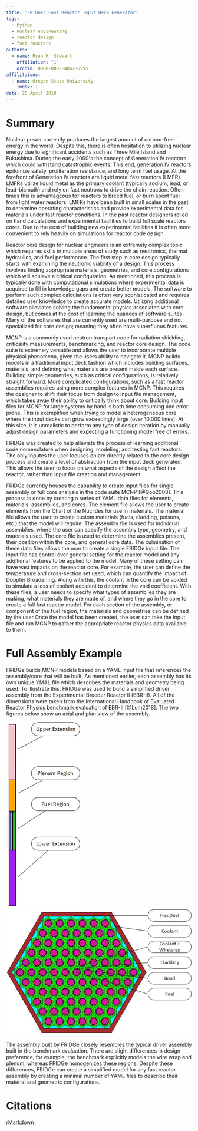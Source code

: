 ```yaml
---
title: 'FRIDGe: Fast Reactor Input Deck Generator'
tags:
  - Python
  - nuclear engineering
  - reactor design
  - fast reactors
authors:
  - name: Ryan H. Stewart
    affiliation: "1"
    orchid: 0000-0003-4867-6555
affilitaions:
  - name: Oregon State University
    index: 1
date: 25 April 2019
---
```


# Summary

Nuclear power currently produces the largest amount of carbon-free energy in the world.
Despite this, there is often hesitation to utilizing nuclear energy due to significant accidents such as Three Mile Island and Fukushima.
During the early 2000's the concept of Generation IV reactors which could withstand catastrophic events.
This end, generation IV reactors epitomize safety, proliferation resistance, and long term fuel usage.
At the forefront of Generation IV reactors are liquid metal fast reactors (LMFR).
LMFRs utilize liquid metal as the primary coolant (typically sodium, lead, or lead-bismuth) and rely on fast neutrons to drive the chain reaction.
Often times this is advantageous for reactors to breed fuel, or burn spent fuel from light water reactors.
LMFRs have been built in small scales in the past to determine operating characteristics and provide experimental data for materials under fast reactor conditions.
In the past reactor designers relied on hand calculations and experimental facilities to build full scale reactors cores.
Due to the cost of building new experimental facilities it is often more convenient to rely heavily on simulations for reactor code design.

Reactor core design for nuclear engineers is an extremely complex topic which requires skills in multiple areas of study such as neutronics, thermal hydraulics, and fuel performance.
The first step in core design typically starts with examining the neutronic viability of a design.
This process involves finding appropriate materials, geometries, and core configurations which will achieve a critical configuration.
As mentioned, this process is typically done with computational simulations where experimental data is acquired to fill in knowledge gaps and create better models.
The software to perform such complex calculations is often very sophisticated and requires detailed user knowledge to create accurate models.
Utilizing additional software alleviates solving the fundamental physics associated with core design, but comes at the cost of learning the nuances of software suites.
Many of the softwares that are currently used are multi-purpose and not specialized for core design; meaning they often have superfluous features.

MCNP is a commonly used neutron transport code for radiation shielding, criticality measurements, benchmarking, and reactor core design.
The code suite is extremely versatile and allows the user to incorporate multiple physical phenomena, given the users ability to navigate it.
MCNP builds models in a traditional input deck fashion which includes building surfaces, materials, and defining what materials are present inside each surface.
Building simple geometries, such as critical configurations, is relatively straight forward.
More complicated configurations, such as a fast reactor assemblies requires using more complex features in MCNP.
This requires the designer to shift their focus from design to input file management, which takes away their ability to critically think about core.
Building input files for MCNP for large systems by hand is both time consuming and error prone.
This is exemplified when trying to model a heterogeneous core where the input decks can grow exceedingly large (over 10,000 lines).
At this size, it is unrealistic to perform any type of design iteration by manually adjust design parameters and expecting a functioning model free of errors.

FRIDGe was created to help alleviate the process of learning additional code nomenclature when designing, modeling, and testing fast reactors.
The only inputes the user focuses on are directly related to the core design process and create a level of abstraction from the input deck generated.
This allows the user to focus on what aspects of the design affect the reactor, rather than input file creation and management.

FRIDGe currently houses the capability to create input files for single assembly or full core analysis in the code suite MCNP [@Goo2008].
This process is done by creating a series of YAML data files for elements, materials, assemblies, and cores.
The element file allows the user to create elements from the Chart of the Nuclides for use in materials.
The material file allows the user to create custom materials (fuels, cladding, poisons, etc.) that the model will require.
The assembly file is used for individual assemblies, where the user can specify the assembly type, geometry, and materials used.
The core file is used to determine the assemblies present, their position within the core, and general core data.
The culmination of these data files allows the user to create a single FRIDGe input file.
The input file has control over general setting for the reactor model and any additional features to be applied to the model.
Many of these setting can have vast impacts on the reactor core.
For example, the user can define the temperature and cross-section set used, which can quantify the impact of Doppler Broadening.
Along with this, the coolant in the core can be voided to simulate a loss of coolant accident to determine the void coefficient.
With these files, a user needs to specify what types of assemblies they are making, what materials they are made of, and where they go in the core to create a full fast reactor model.
For each section of the assembly, or component of the fuel region, the materials and geometries can be defined by the user
Once the model has been created, the user can take the input file and run MCNP to gather the appropriate reactor physics data available to them.

# Full Assembly Example

FRIDGe builds MCNP models based on a YAML input file that references the assembly/core that will be built.
As mentioned earlier, each assembly has its own unique YMAL file which describes the materials and geometry being used.
To illustrate this, FRIDGe was used to build a simplified driver assembly from the Experimental Breeder Reactor II (EBR-II).
All of the dimensions were taken from the International Handbook of Evaluated Reactor Physics benchmark evaluation of EBR-II [@Lum2018].
The two figures below show an axial and plan view of the assembly.

![Elevated view of EBRII driver Assembly](docs/EBRII_Assembly.jpg) ![Plan view of EBRII driver assembly fuel region](docs/EBRII_Fuel.jpg)

The assembly built by FRIDGe closely resembles the typical driver assembly built in the benchmark evaluation.
There are slight differences in design preference, for example, the benchmark explicitly models the wire wrap and plenum, whereas FRIDGe homogenizes these regions.
Despite these differences, FRIDGe can create a simplified model for any fast reactor assembly by creating a minimal number of YAML files to describe their material and geometric configurations.

# Citations

[rMarkdown](http://rmarkdown.rstudio.com/authoring_bibliographies_and_citations.html)